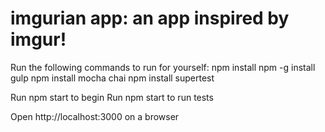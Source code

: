 # imgurian app: an app inspired by imgur!

Run the following commands to run for yourself:
  npm install
  npm -g install gulp
  npm install mocha chai
  npm install supertest

Run npm start to begin
Run npm start to run tests

Open http://localhost:3000 on a browser
